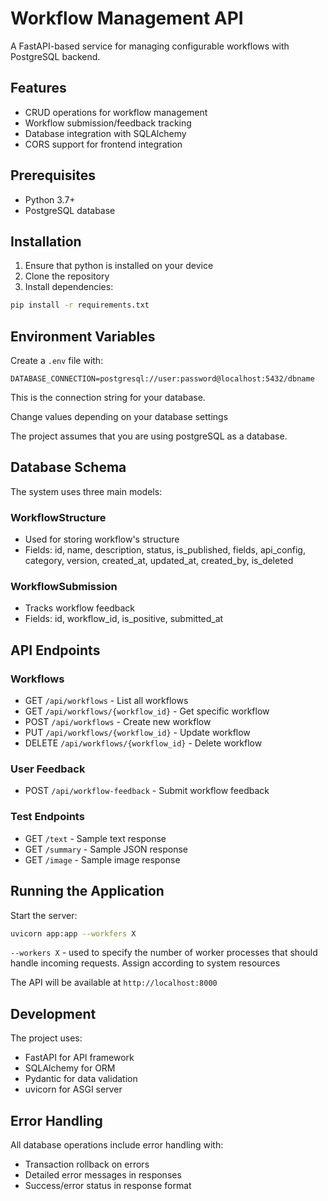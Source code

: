 # Workflow Management API

A FastAPI-based service for managing configurable workflows with PostgreSQL backend.

## Features

- CRUD operations for workflow management
- Workflow submission/feedback tracking
- Database integration with SQLAlchemy
- CORS support for frontend integration

## Prerequisites

- Python 3.7+
- PostgreSQL database

## Installation

1. Ensure that python is installed on your device
2. Clone the repository
3. Install dependencies:
```bash
pip install -r requirements.txt
```

## Environment Variables

Create a `.env` file with:

```
DATABASE_CONNECTION=postgresql://user:password@localhost:5432/dbname
```
This is the connection string for your database. 

Change values depending on your database settings

The project assumes that you are using postgreSQL as a database.


## Database Schema

The system uses three main models:

### WorkflowStructure
- Used for storing workflow's structure
- Fields: id, name, description, status, is_published, fields, api_config, category, version, created_at, updated_at, created_by, is_deleted

### WorkflowSubmission
- Tracks workflow feedback
- Fields: id, workflow_id, is_positive, submitted_at

## API Endpoints

### Workflows
- GET `/api/workflows` - List all workflows
- GET `/api/workflows/{workflow_id}` - Get specific workflow
- POST `/api/workflows` - Create new workflow
- PUT `/api/workflows/{workflow_id}` - Update workflow
- DELETE `/api/workflows/{workflow_id}` - Delete workflow

### User Feedback
- POST `/api/workflow-feedback` - Submit workflow feedback

### Test Endpoints
- GET `/text` - Sample text response
- GET `/summary` - Sample JSON response
- GET `/image` - Sample image response

## Running the Application

Start the server:
```bash
uvicorn app:app --workfers X
```
`--workers X` - used to specify the number of worker processes that should handle incoming requests. Assign according to system resources

The API will be available at `http://localhost:8000`

## Development

The project uses:
- FastAPI for API framework
- SQLAlchemy for ORM
- Pydantic for data validation
- uvicorn for ASGI server

## Error Handling

All database operations include error handling with:
- Transaction rollback on errors
- Detailed error messages in responses
- Success/error status in response format
